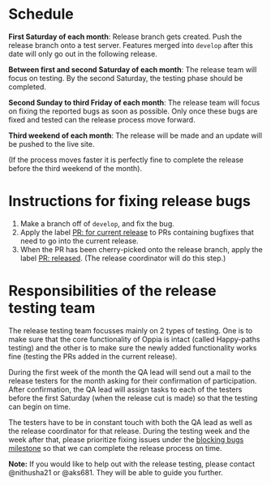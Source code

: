 # Schedule
**First Saturday of each month**: Release branch gets created. Push the release branch onto a test server.
Features merged into `develop` after this date will only go out in the following release.

**Between first and second Saturday of each month**: The release team will focus on testing. By the second Saturday, the testing phase should be completed.

**Second Sunday to third Friday of each month**: The release team will focus on fixing the reported bugs as soon as possible. Only once these bugs are fixed and tested can the release process move forward.

**Third weekend of each month**:  The release will be made and an update will be pushed to the live site.

(If the process moves faster it is perfectly fine to complete the release before the third weekend of the month).

# Instructions for fixing release bugs
1. Make a branch off of `develop`, and fix the bug.
1. Apply the label [PR: for current release](https://github.com/oppia/oppia/labels/PR%3A%20for%20current%20release) to PRs containing bugfixes that need to go into the current release.
1. When the PR has been cherry-picked onto the release branch, apply the label [PR: released](https://github.com/oppia/oppia/labels/PR%3A%20released). (The release coordinator will do this step.)

# Responsibilities of the release testing team
The release testing team focusses mainly on 2 types of testing. One is to make sure that the core functionality of Oppia is intact (called Happy-paths testing) and the other is to make sure the newly added functionality works fine (testing the PRs added in the current release). 

During the first week of the month the QA lead will send out a mail to the release testers for the month asking for their confirmation of participation. After confirmation, the QA lead will assign tasks to each of the testers before the first Saturday (when the release cut is made) so that the testing can begin on time. 

The testers have to be in constant touch with both the QA lead as well as the release coordinator for that release. During the testing week and the week after that, please prioritize fixing issues under the [blocking bugs milestone](https://github.com/oppia/oppia/milestone/39) so that we can complete the release process on time.  

**Note:** If you would like to help out with the release testing, please contact @nithusha21 or @aks681. They will be able to guide you further. 